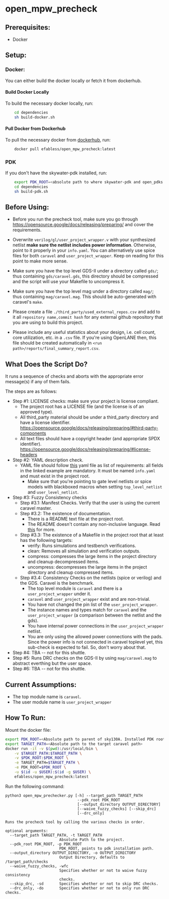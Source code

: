 # open_mpw_precheck

## Prerequisites:

- Docker

## Setup:

### Docker:

You can either build the docker locally or fetch it from dockerhub.
#### Build Docker Locally
To build the necessary docker locally, run:
```bash
    cd dependencies
    sh build-docker.sh
```

#### Pull Docker from Dockerhub
To pull the necessary docker from [dockerhub](https://hub.docker.com/repository/docker/efabless/open_mpw_precheck/tags?page=1&ordering=last_updated), run:
```bash
    docker pull efabless/open_mpw_precheck:latest
```

### PDK
If you don't have the skywater-pdk installed, run:
```bash 
    export PDK_ROOT=<absolute path to where skywater-pdk and open_pdks will reside>
    cd dependencies
    sh build-pdk.sh
```

## Before Using:

- Before you run the precheck tool, make sure you go through https://opensource.google/docs/releasing/preparing/ and cover the requirements.

- Overwrite `verilog/gl/user_project_wrapper.v` with your synthesized netlist **make sure the netlist includes power information**. Otherwise, point to it properly in your `info.yaml`. You can alternatively use spice files for both `caravel` and `user_project_wrapper`. Keep on reading for this point to make more sense.

- Make sure you have the top level GDS-II under a directory called `gds/`; thus containing `gds/caravel.gds`, this directory should be compressed and the script will use your Makefile to uncompress it.

- Make sure you have the top level mag under a directory called `mag/`; thus containing `mag/caravel.mag`. This should be auto-generated with caravel's `make`.

- Please create a file `./third_party/used_external_repos.csv` and add to it all `repository name,commit hash` for any external github repository that you are using to build this project.

- Please include any useful statistics about your design, i.e. cell count, core utilization, etc. in a `.csv` file. If you're using OpenLANE then, this file should be created automatically in `<run path>/reports/final_summary_report.csv`.

## What Does the Script Do?

It runs a sequence of checks and aborts with the appropriate error message(s) if any of them fails.

The steps are as follows:

- Step #1: LICENSE checks: make sure your project is license compliant.
  - The project root has a LICENSE file (and the license is of an approved type).
  - All third_party material should be under a third_party directory and have a license identifier. https://opensource.google/docs/releasing/preparing/#third-party-components
  - All text files should have a copyright header (and appropriate SPDX identifier). https://opensource.google/docs/releasing/preparing/#license-headers
- Step #2: YAML description check.
  - YAML file should follow [this](https://github.com/efabless/caravel/blob/release/info.yaml) yaml file as list of requirements: all fields in the linked example are mandatory. It must be named `info.yaml` and must exist in the project root.
    - Make sure that you're pointing to gate level netlists or spice models with blackboxed macros when setting `top_level_netlist` and `user_level_netlist`.
- Step #3: Fuzzy Consistency checks
  - Step #3.1: Manifest Checks. Verify that the user is using the current caravel master.
  - Step #3.2: The existence of documentation.
    - There is a README text file at the project root.
    - The README doesn't contain any non-inclusive language. Read [this](https://opensource.google/docs/releasing/preparing/#inclusive) for more.
  - Step #3.3: The existence of a Makefile in the project root that at least has the following targets:
    - verify: Runs simulations and testbench verifications.
    - clean: Removes all simulation and verification outputs.
    - compress: compresses the large items in the project directory and cleanup decompressed items.
    - uncompress: decompresses the large items in the project directory and cleanup compressed items.
  - Step #3.4: Consistency Checks on the netlists (spice or verilog) and the GDS. Caravel is the benchmark.
    - The top level module is `caravel` and there is a `user_project_wrapper` under it.
    - `caravel` and `user_project_wrapper` exist and are non-trivial.
    - You have not changed the pin list of the `user_project_wrapper`.
    - The instance names and types match for `caravel` and the `user_project_wrapper` (a comparison between the netlist and the gds).
    - You have internal power connections in the `user_project_wrapper` netlist.
    - You are only using the allowed power connections with the pads. Since the power info is not connected in caravel toplevel yet, this sub-check is expected to fail. So, don't worry about that.
- Step #4: TBA -- not for this shuttle.
- Step #5: Runs DRC checks on the GDS-II by using `mag/caravel.mag` to abstract everthing but the user space.
- Step #6: TBA -- not for this shuttle.

## Current Assumptions:
- The top module name is `caravel`.
- The user module name is `user_project_wrapper`

## How To Run:
Mount the docker file:

```bash
export PDK_ROOT=<Absolute path to parent of sky130A. Installed PDK root.>
export TARGET_PATH=<Absolute path to the target caravel path>
docker run -it -v $(pwd):/usr/local/bin \
    -v $TARGET_PATH:$TARGET_PATH \
    -v $PDK_ROOT:$PDK_ROOT \
    -e TARGET_PATH=$TARGET_PATH \
    -e PDK_ROOT=$PDK_ROOT \
    -u $(id -u $USER):$(id -g $USER) \
    efabless/open_mpw_precheck:latest
```
Run the following command:

```
python3 open_mpw_prechecker.py [-h] --target_path TARGET_PATH
                                --pdk_root PDK_ROOT
                                [--output_directory OUTPUT_DIRECTORY]
                                [--waive_fuzzy_checks] [--skip_drc]
                                [--drc_only]

Runs the precheck tool by calling the various checks in order.

optional arguments:
  --target_path TARGET_PATH, -t TARGET_PATH
                        Absolute Path to the project.
  --pdk_root PDK_ROOT, -p PDK_ROOT
                        PDK_ROOT, points to pdk installation path.
  --output_directory OUTPUT_DIRECTORY, -o OUTPUT_DIRECTORY
                        Output Directory, defaults to /target_path/checks
  --waive_fuzzy_checks, -wfc
                        Specifies whether or not to waive fuzzy consistency
                        checks.
  --skip_drc, -sd       Specifies whether or not to skip DRC checks.
  --drc_only, -do       Specifies whether or not to only run DRC checks.

```
